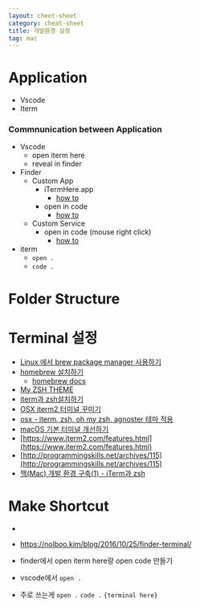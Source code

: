 ```yaml
---
layout: cheet-sheet
category: cheat-sheet
title: 개발환경 설정
tag: mac
---
```


# Application

- Vscode
- Iterm

### Commnunication between Application

- Vscode
  - open iterm here
  - reveal in finder
- Finder
  - Custom App
    - iTermHere.app
      - [how to](https://medium.com/@bschlining/integrate-iterm2-v-3-with-your-macs-finder-f3825acd3e0b)
    - open in code
      - [how to](https://github.com/sozercan/OpenInCode)
  - Custom Service
    - open in code (mouse right click)
      - [how to](https://gist.github.com/tonysneed/f9f09bfa28bcf98e8d8306f9b21f99e2)
- iterm
  - `open .`
  - `code .`

# Folder Structure

# Terminal 설정

- [Linux 에서 brew package manager 사용하기](https://www.lesstif.com/pages/viewpage.action?pageId=54952258)
- [homebrew 설치하기](https://brew.sh/index_ko)
  - [homebrew docs](https://docs.brew.sh/)
- [My ZSH THEME](https://gist.github.com/agnoster/3712874)
- [iterm과 zsh설치하기](https://kimlog.me/develop/2017-12-09-iterm-zsh/)
- [OSX iterm2 터미널 꾸미기](https://wckhg89.github.io/archivers/terminal_setting)
- [osx - iterm, zsh, oh my zsh, agnoster 테마 적용](https://junho85.pe.kr/728)
- [macOS 기본 터미널 개선하기](https://futurecreator.github.io/2018/05/30/mac-os-better-terminal-iterm2-zsh-oh-my-zsh/)
- [https://www.iterm2.com/features.html](https://www.iterm2.com/features.html)
- [http://programmingskills.net/archives/115](http://programmingskills.net/archives/115)
- [맥(Mac) 개발 환경 구축(1) - iTerm과 zsh](https://dev-yakuza.github.io/ko/environment/mac-iterm-zsh/)

# Make Shortcut

-

- https://nolboo.kim/blog/2016/10/25/finder-terminal/
- finder에서 open iterm here랑 open code 만들기
- vscode에서 `open .`
- 주로 쓰는게 `open .` `code .` `{terminal here}`

